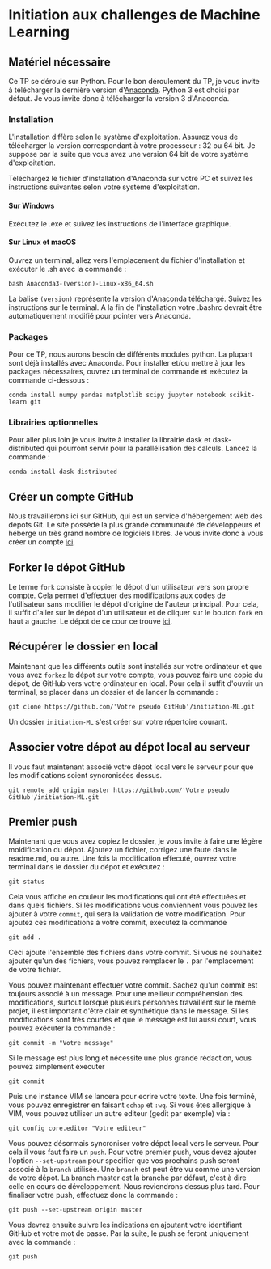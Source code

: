 # Initiation aux challenges de Machine Learning

## Matériel nécessaire

Ce TP se déroule sur Python. Pour le bon déroulement du TP, je vous invite à télécharger la dernière version d'[Anaconda](https://www.continuum.io/Downloads). Python 3 est choisi par défaut. Je vous invite donc à télécharger la version 3 d'Anaconda.

### Installation 

L'installation diffère selon le système d'exploitation. Assurez vous de télécharger la version correspondant à votre processeur : 32 ou 64 bit. Je suppose par la suite que vous avez une version 64 bit de votre système d'exploitation.

Téléchargez le fichier d'installation d'Anaconda sur votre PC et suivez les instructions suivantes selon votre système d'exploitation.

#### Sur Windows

Exécutez le .exe et suivez les instructions de l'interface graphique.

#### Sur Linux et macOS

Ouvrez un terminal, allez vers l'emplacement du fichier d'installation et exécuter le .sh avec la commande :

```
bash Anaconda3-(version)-Linux-x86_64.sh 
```

La balise `(version)` représente la version d'Anaconda téléchargé. Suivez les instructions sur le terminal. A la fin de l'installation votre .bashrc devrait être automatiquement modifié pour pointer vers Anaconda.

### Packages

Pour ce TP, nous aurons besoin de différents modules python. La plupart sont déjà installés avec Anaconda. Pour installer et/ou mettre à jour les packages nécessaires, ouvrez un terminal de commande et exécutez la commande ci-dessous :

``` 
conda install numpy pandas matplotlib scipy jupyter notebook scikit-learn git
```

### Librairies optionnelles

Pour aller plus loin je vous invite à installer la librairie dask et dask-distributed qui pourront servir pour la parallélisation des calculs. Lancez la commande :

```
conda install dask distributed 
```

## Créer un compte GitHub

Nous travaillerons ici sur GitHub, qui est un service d'hébergement web des dépots Git. Le site possède la plus grande communauté de développeurs et héberge un très grand nombre de logiciels libres. Je vous invite donc à vous créer un compte [ici](https://github.com/join?source=header-home). 

## Forker le dépot GitHub

Le terme `fork` consiste à copier le dépot d'un utilisateur vers son propre compte. Cela permet d'effectuer des modifications aux codes de l'utilisateur sans modifier le dépot d'origine de l'auteur principal. Pour cela, il suffit d'aller sur le dépot d'un utilisateur et de cliquer sur le bouton `fork` en haut a gauche. Le dépot de ce cour ce trouve [ici](https://github.com/NazBen/initiation-ML.git).

## Récupérer le dossier en local

Maintenant que les différents outils sont installés sur votre ordinateur et que vous avez `forkez` le dépot sur votre compte, vous pouvez faire une copie du dépot, de GitHub vers votre ordinateur en local. Pour cela il suffit d'ouvrir un terminal, se placer dans un dossier et de lancer la commande :

```
git clone https://github.com/'Votre pseudo GitHub'/initiation-ML.git
```

Un dossier `initiation-ML` s'est créer sur votre répertoire courant.

## Associer votre dépot au dépot local au serveur

Il vous faut maintenant associé votre dépot local vers le serveur pour que les modifications soient syncronisées dessus.

```
git remote add origin master https://github.com/'Votre pseudo GitHub'/initiation-ML.git
```

## Premier push

Maintenant que vous avez copiez le dossier, je vous invite à faire une légère moidification du dépot. Ajoutez un fichier, corrigez une faute dans le readme.md, ou autre. Une fois la modification effecuté, ouvrez votre terminal dans le dossier du dépot et exécutez :

```
git status
```

Cela vous affiche en couleur les modifications qui ont été effectuées et dans quels fichiers. Si les modifications vous conviennent vous pouvez les ajouter à votre `commit`, qui sera la validation de votre modification. Pour ajoutez ces modifications à votre commit, executez la commande 

```
git add .
```

Ceci ajoute l'ensemble des fichiers dans votre commit. Si vous ne souhaitez ajouter qu'un des fichiers, vous pouvez remplacer le `.` par l'emplacement de votre fichier.

Vous pouvez maintenant effectuer votre commit. Sachez qu'un commit est toujours associé à un message. Pour une meilleur compréhension des modifications, surtout lorsque plusieurs personnes travaillent sur le même projet, il est important d'être clair et synthétique dans le message. Si les modifications sont très courtes et que le message est lui aussi court, vous pouvez exécuter la commande :

```
git commit -m "Votre message"
```

Si le message est plus long et nécessite une plus grande rédaction, vous pouvez simplement éxecuter

```
git commit
```

Puis une instance VIM se lancera pour ecrire votre texte. Une fois terminé, vous pouvez enregistrer en faisant `echap` et `:wq`. Si vous êtes allergique à VIM, vous pouvez utiliser un autre editeur (gedit par exemple) via :

```
git config core.editor "Votre editeur"
```

Vous pouvez désormais syncroniser votre dépot local vers le serveur. Pour cela il vous faut faire un `push`. Pour votre premier push, vous devez ajouter l'option `--set-upstream` pour specifier que vos prochains push seront associé à la `branch` utilisée. Une `branch` est peut être vu comme une version de votre dépot. La branch master est la branche par défaut, c'est à dire celle en cours de développement. Nous reviendrons dessus plus tard. Pour finaliser votre push, effectuez donc la commande :

```
git push --set-upstream origin master
```

Vous devrez ensuite suivre les indications en ajoutant votre identifiant GitHub et votre mot de passe. Par la suite, le push se feront uniquement avec la commande :

```
git push
```